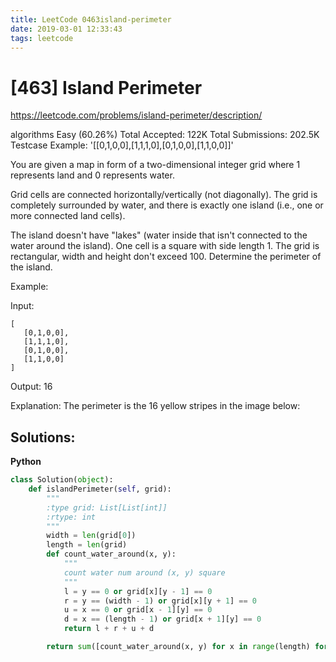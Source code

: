 ```yaml
---
title: LeetCode 0463island-perimeter
date: 2019-03-01 12:33:43
tags: leetcode
---
```


# [463] Island Perimeter

 https://leetcode.com/problems/island-perimeter/description/

 algorithms
 Easy (60.26%)
 Total Accepted:    122K
 Total Submissions: 202.5K
 Testcase Example:  '[[0,1,0,0],[1,1,1,0],[0,1,0,0],[1,1,0,0]]'

 You are given a map in form of a two-dimensional integer grid where 1
 represents land and 0 represents water.
 
 Grid cells are connected horizontally/vertically (not diagonally). The grid
 is completely surrounded by water, and there is exactly one island (i.e., one
 or more connected land cells).
 
 The island doesn't have "lakes" (water inside that isn't connected to the
 water around the island). One cell is a square with side length 1. The grid
 is rectangular, width and height don't exceed 100. Determine the perimeter of
 the island.
 
 
 
 Example:
 
 
 Input:
 ```
 [
    [0,1,0,0],
    ⁠[1,1,1,0],
    ⁠[0,1,0,0],
    ⁠[1,1,0,0]
 ]
 ```
 
 Output: 16
 
 Explanation: The perimeter is the 16 yellow stripes in the image below:
 
## Solutions:
**Python**
```python
class Solution(object):
    def islandPerimeter(self, grid):
        """
        :type grid: List[List[int]]
        :rtype: int
        """
        width = len(grid[0])
        length = len(grid)
        def count_water_around(x, y):
            """
            count water num around (x, y) square
            """
            l = y == 0 or grid[x][y - 1] == 0
            r = y == (width - 1) or grid[x][y + 1] == 0
            u = x == 0 or grid[x - 1][y] == 0
            d = x == (length - 1) or grid[x + 1][y] == 0
            return l + r + u + d

        return sum([count_water_around(x, y) for x in range(length) for y in range(width) if grid[x][y]])
```
